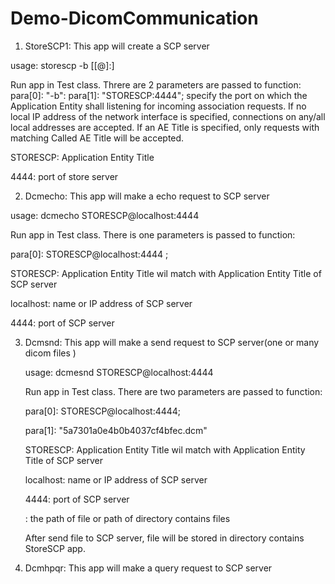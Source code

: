 # Demo-DicomCommunication
1. StoreSCP1: This app will create a SCP server

usage: storescp -b [<aet>[@<ip>]:]<port>
   
Run app in Test class. Threre are 2 parameters are passed to function:
   para[0]: "-b": 
   para[1]: "STORESCP:4444"; specify the port on which the Application Entity shall listening for incoming association requests. If no local IP address of the network interface is specified, connections on any/all local addresses are accepted. If an AE Title is specified, only requests with matching Called AE Title will be accepted. 
   
  STORESCP: Application Entity Title
  
  4444: port of store server
  
2. Dcmecho: This app will make a echo request to SCP server

 usage: dcmecho STORESCP@localhost:4444
 
 Run app in Test class. There is one parameters is passed to function:
   
   para[0]: STORESCP@localhost:4444 ; 
   
   STORESCP: Application Entity Title wil match with Application Entity Title of SCP server
   
   localhost: name or IP address of SCP server
   
   4444: port of SCP server
   
3. Dcmsnd: This app will make a send request to SCP server(one or many dicom files )

   usage: dcmesnd STORESCP@localhost:4444 <path of file>
   
   Run app in Test class. There are two parameters are passed to function:
   
   para[0]: STORESCP@localhost:4444;
   
   para[1]: "5a7301a0e4b0b4037cf4bfec.dcm"
   
   STORESCP: Application Entity Title wil match with Application Entity Title of SCP server
   
   localhost: name or IP address of SCP server
   
   4444: port of SCP server
   
   <path of file>: the path of file or path of directory contains files
   
   After send file to SCP server, file will be stored in directory contains StoreSCP app.
   
 4. Dcmhpqr: This app will make a query request to SCP server
 


